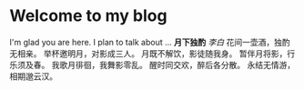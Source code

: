 # Welcome to my blog

I'm glad you are here. I plan to talk about ...
            **月下独酌**
              _李白_
       花间一壶酒，独酌无相亲。
       举杯邀明月，对影成三人。
       月既不解饮，影徒随我身。
       暂伴月将影，行乐须及春。
       我歌月徘徊，我舞影零乱。
       醒时同交欢，醉后各分散。
       永结无情游，相期邈云汉。
